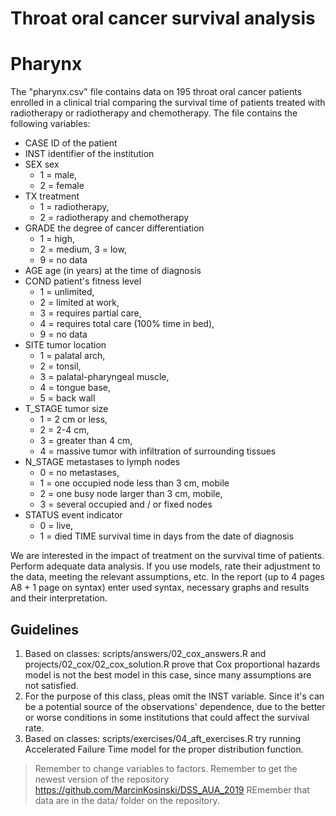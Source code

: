 # Throat oral cancer survival analysis

# Pharynx

The "pharynx.csv" file contains data on 195 throat oral cancer patients enrolled in
a clinical trial comparing the survival time of patients treated with radiotherapy or radiotherapy and chemotherapy. 
The file contains the following variables:

- CASE ID of the patient
- INST identifier of the institution
- SEX sex
    * 1 = male, 
    * 2 = female
- TX treatment
    * 1 = radiotherapy, 
    * 2 = radiotherapy and chemotherapy
- GRADE the degree of cancer differentiation
    * 1 = high, 
    * 2 = medium, 3 = low, 
    * 9 = no data
- AGE age (in years) at the time of diagnosis
- COND patient's fitness level
    * 1 = unlimited, 
    * 2 = limited at work, 
    * 3 = requires partial care, 
    * 4 = requires total care (100% time in bed), 
    * 9 = no data
- SITE tumor location
    * 1 = palatal arch,
    * 2 = tonsil, 
    * 3 = palatal-pharyngeal muscle,
    * 4 = tongue base, 
    * 5 = back wall
- T_STAGE tumor size
    * 1 = 2 cm or less, 
    * 2 = 2-4 cm, 
    * 3 = greater than 4 cm, 
    * 4 = massive tumor with infiltration of surrounding tissues
- N_STAGE metastases to lymph nodes
    * 0 = no metastases, 
    * 1 = one occupied node less than 3 cm, mobile
    * 2 = one busy node larger than 3 cm, mobile, 
    * 3 = several occupied and / or fixed nodes
- STATUS event indicator
    * 0 = live, 
    * 1 = died
TIME survival time in days from the date of diagnosis

We are interested in the impact of treatment on the survival time of patients. 
Perform adequate data analysis. If you use models, rate their adjustment to the data,
meeting the relevant assumptions, etc. In the report (up to 4 pages A8 + 1 page on syntax) enter used syntax, necessary graphs and results and their interpretation.

## Guidelines

1. Based on classes: scripts/answers/02_cox_answers.R and projects/02_cox/02_cox_solution.R prove that Cox proportional hazards model is not the best model in this case, since many assumptions are not satisfied.
2. For the purpose of this class, pleas omit the INST variable. Since it's can be a potential source of the observations' dependence, due to the better or worse conditions in some institutions that could affect the survival rate.
3. Based on classes: scripts/exercises/04_aft_exercises.R try running Accelerated Failure Time model for the proper distribution function.

> Remember to change variables to factors.
> Remember to get the newest version of the repository https://github.com/MarcinKosinski/DSS_AUA_2019
> REmember that data are in the data/ folder on the repository.
